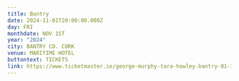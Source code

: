 ```yaml
---
title: Bantry
date: 2024-11-01T20:00:00.000Z
day: FRI
monthdate: NOV 1ST
year: "2024"
city: BANTRY CO. CORK
venue: MARITIME HOTEL
buttontext: TICKETS
link: https://www.ticketmaster.ie/george-murphy-tara-howley-bantry-01-11-2024/event/1800607C74EC1C0F
---
```

